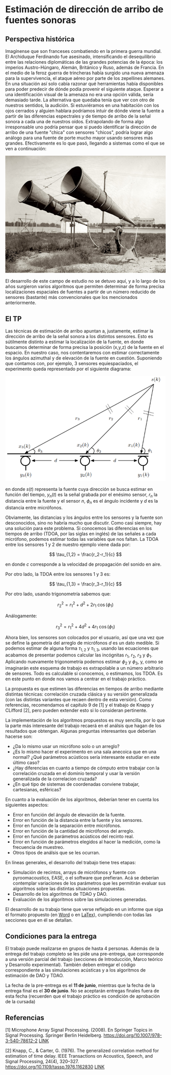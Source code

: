 # Estimación de dirección de arribo de fuentes sonoras

## Perspectiva histórica

Imagínense que son franceses combatiendo en la primera guerra mundial. El Archiduque Ferdinando fue asesinado, intensificando el desequilibrio entre las relaciones diplomáticas de las grandes potencias de la época: los imperios Austro-Húngaro, Alemán, Británico y Ruso, además de Francia. En el medio de la feroz guerra de trincheras había surgido una nueva amenaza para la supervivencia, el ataque aéreo por parte de los zepellines alemanes. En una situación así solo cabía razonar qué herramientas había disponibles para poder predecir de dónde podía provenir el siguiente ataque. Esperar a una identificación visual de la amenaza no era una opción válida, sería demasiado tarde. La alternativa que quedaba tenía que ver con otro de nuestros sentidos, la audición. Si estuviéramos en una habitación con los ojos cerrados y alguien hablara podríamos intuir de dónde viene la fuente a partir de las diferencias espectrales y de tiempo de arribo de la señal sonora a cada una de nuestros oídos. Extrapolando de forma algo irresponsable uno podría pensar que si puedo identificar la dirección de arribo de una fuente "chica" con sensores "chicos", podría lograr algo análogo para una fuente de porte mucho mayor usando sensores más grandes. Efectivamente es lo que pasó, llegando a sistemas como el que se ven a continuación:

![Tubas de guerra, primera guerra mundial](./imgs/doa_tubas.jpg "Tubas de guerra, primera guerra mundial")

El desarrollo de este campo de estudio no se detuvo aquí, y a lo largo de los años surgieron varios algoritmos que permiten determinar de forma precisa localizaciones espaciales de fuentes a partir de un número reducido de sensores (bastante) más convencionales que los mencionados anteriormente. 

## El TP

Las técnicas de estimación de arribo apuntan a, justamente, estimar la dirección de arribo de la señal sonora a los distintos sensores. Esto es sútilmente distinto a estimar la localización de la fuente, en donde buscamos determinar de forma precisa la posición (x,y,z) de la fuente en el espacio. En nuestro caso, nos contentaremos con estimar correctamente los ángulos azimuthal y de elevación de la fuente en cuestión. Suponiendo que contamos con, por ejemplo, 3 sensores equiespaciados, el experimento queda representado por el siguiente diagrama:

![Esquema DOA, N sensores equiespaciados](./imgs/doa_sensores.png "Esquema DOA, 3 sensores equiespaciados")

en donde $s(t)$ representa la fuente cuya dirección se busca estimar en función del tiempo, $y_n(t)$ es la señal grabada por el enésimo sensor, $r_n$ la distancia entre la fuente y el sensor $n$, $\phi_n$ es el ángulo incidente y $d$ es la distancia entre micrófonos.

Obviamente, las distancias y los ángulos entre los sensores y la fuente son desconocidos, sino no habría mucho que discutir. Como casi siempre, hay una solución para este problema. Si conocemos las diferencias en los tiempos de arribo (TDOA, por las siglas en inglés) de las señales a cada micrófono, podemos estimar todas las variables que nos faltan. La TDOA entre los sensores 1 y 2 de nuestro ejemplo viene dada por:

$$ \tau_{1,2} = \frac{r_2-r_1}{c} $$

en donde $c$ corresponde a la velocidad de propagación del sonido en aire.

Por otro lado, la TDOA entre los sensores 1 y 3 es:

$$ \tau_{1,3} = \frac{r_3-r_1}{c} $$

Por otro lado, usando trigonometría sabemos que:

$$ r_2^2 = r_1^2 + d^2 + 2r_1\;\cos(\phi_1) $$

Análogamente:

$$ r_3^2 = r_1^2 + 4d^2 + 4r_1\;\cos(\phi_1) $$

Ahora bien, los sensores son colocados por el usuario, así que una vez que se define la geometría del arreglo de micrófonos $d$ es un dato medible. Si podemos estimar de alguna forma $\tau_{1,2}$ y $\tau_{1,3}$, usando las ecuaciones que acabamos de presentar podemos calcular las incógnitas $r_1$, $r_2$, $r_3$ y $\phi_1$. Aplicando nuevamente trigonometría podemos estimar $\phi_2$ y $\phi_3$, y, como se imaginarán este esquema de trabajo es extrapolable a un número arbitrario de sensores. Todo es calculable si conocemos, o estimamos, los TDOA. Es en este punto en donde nos vamos a centrar en el trabajo práctico.

La propuesta es que estimen las diferencias en tiempos de arribo mediante distintas técnicas: correlación cruzada clásica y su versión generalizada (con las distintas variantes que recaen dentro de esta versión). Como referencias, recomendamos el capítulo 9 de [1] y el trabajo de Knapp y CLifford [2], pero pueden extender esto si lo consideran pertinente.

La implementación de los algoritmos propuestos es muy sencilla, por lo que la parte más interesante del trabajo recaerá en el análsis que hagan de los resultados que obtengan. Algunas preguntas interesantes que deberían hacerse son:

  -  ¿Da lo mismo usar un micrófono solo o un arreglo?
  -  ¿Es lo mismo hacer el experimento en una sala anecoica que en una normal? ¿Qué parámetros acústicos sería interesante estudiar en este último caso?
  -  ¿Hay diferencias en cuanto a tiempo de cómputo entre trabajar con la correlación cruzada en el dominio temporal y usar la versión generalizada de la correlacion cruzada?
  -  ¿En qué tipo de sistemas de coordenadas conviene trabajar, cartesianas, esféricas?

En cuanto a la evaluación de los algoritmos, deberían tener en cuenta los siguientes aspectos:

  -  Error en función del ángulo de elevación de la fuente.
  -  Error en función de la distancia entre la fuente y los sensores.
  -  Error en función de la separación entre micrófonos.
  -  Error en función de la cantidad de micrófonos del arreglo.
  -  Error en función de parámetros acústicos del recinto real.
  -  Error en función de parámetros elegidos al hacer la medición, como la frecuencia de muestreo.
  -  Otros tipos de análsis que se les ocurran.

En líneas generales, el desarrollo del trabajo tiene tres etapas:
  -  Simulación de recintos, arrays de micrófonos y fuente con pyroomacoustics, EASE, o el software que prefieran. Acá se deberían contemplar variaciones de los parámetros que les permitirán evaluar sus algoritmos sobre las distintas situaciones propuestas.
  -  Desarrollo de los algoritmos de TDAO y DAO.
  -  Evaluación de los algoritmos sobre las simulaciones generadas.

El desarrollo de su trabajo tiene que verse reflejado en un informe que siga el formato propuesto (en [Word](https://docs.google.com/document/d/1XwUWKWTRPKlJPzpGfd20riz-uNmUvYBx/edit?usp=drive_link&ouid=109118869525257004528&rtpof=true&sd=true) o en [LaTex](https://drive.google.com/file/d/12xZTOi8-OQKFwEuPdAjPenD1G1w3OghP/view?usp=drive_link)), cumpliendo con todas las secciones que en él se detallan. 

## Condiciones para la entrega

El trabajo puede realizarse en grupos de hasta 4 personas. Además de la entrega del trabajo completo se les pide una pre-entrega, que corresponde a una versión parcial del trabajo (secciones de Introducción, Marco teórico y Desarrollo experimental). También deben entregar el código correspondiente a las simulaciones acústicas y a los algoritmos de estimación de DAO y TDAO.

La fecha de la pre-entrega es el **11 de junio**, mientras que la fecha de la entrega final es el **30 de junio**. No se aceptarán entregas finales fuera de esta fecha (recuerden que el trabajo práctico es condición de aprobación de la cursada)

## Referencias

[1] Microphone Array Signal Processing. (2008). En Springer Topics in Signal Processing. Springer Berlin Heidelberg. https://doi.org/10.1007/978-3-540-78612-2 [LINK](https://drive.google.com/file/d/1zdFp_y5iELllENNXtSrRlrsap6-taXVE/view?usp=sharing)

[2] Knapp, C., & Carter, G. (1976). The generalized correlation method for estimation of time delay. IEEE Transactions on Acoustics, Speech, and Signal Processing, 24(4), 320–327. https://doi.org/10.1109/tassp.1976.1162830 [LINK](https://drive.google.com/file/d/1Y8QgWWNszJjTPhN6HyyN7iHceYvJpyRc/view?usp=sharing)




